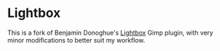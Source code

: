 Lightbox
========

This is a fork of Benjamin Donoghue's [Lightbox](http://registry.gimp.org/node/18440) Gimp plugin, with very minor modifications to better suit my workflow.
